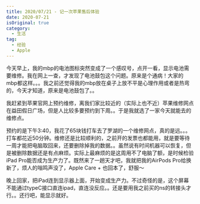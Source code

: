 ```yaml
---
title: 2020/07/21 - 记一次苹果售后体验
date: 2020-07-21
isOriginal: true
category:
  - 生活
tag:
  - 经验
  - Apple
---
```


今天早上，我的mbp的电池图标突然变成了一个感叹号，点开一看，显示电池需要维修。我在网上一查，才发现了电池鼓包这个问题。原来是个通病！大家的mbp都这样。。。我之前还觉得我的mbp放在桌子上放不平是心理作用或者是热弯的，今天才知道，原来是电池鼓包了。。

我赶紧到苹果官网上预约维修，离我们家比较近的（实际上也不近）苹果维修网点在益田假日广场，但是人比较多要预约到下周。。于是我就选了一家今天就能去的维修点。

预约的是下午3:40，我花了65块钱打车去了罗湖的一个维修网点，真的是远。。。打车都花近50分钟。维修还是比较顺利的，之前开的发票也都能用，就是要等待一周才能把电脑取回来，还要删除掉我的数据。。虽然说有时间机器可以恢复，但是被删除数据还是有点麻烦。实际上最麻烦的是这周用不了电脑了额，是时候检验iPad Pro能否成为生产力了。既然来了一趟天才吧，我就把我的AirPods Pro给换新了，烦人的嗡鸣声没了，Apple Care + 也回本了，舒服～

晚上回家，把iPad连到显示器上面，开始变成生产力。不过奇怪的是，这个屏幕不能通过typeC接口直连ipad，直连没反应。。还是要用我之前买的ns的转接头才行。。还行吧，能显示就好。